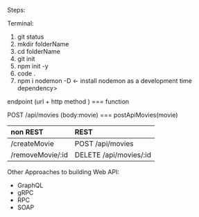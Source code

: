 Steps:

Terminal:

1. git status
2. mkdir folderName
3. cd folderName
4. git init
5. npm init -y
6. code .
7. npm i nodemon -D <- install nodemon as a development time dependency>


endpoint (url + http method ) === function

POST /api/movies (body:movie) === postApiMovies(movie)

| non REST         | REST                   |
| :--------------- |:---------------------- |
| /createMovie     | POST /api/movies       |
| /removeMovie/:id | DELETE /api/movies/:id |

Other Approaches to building Web API: 

- GraphQL
- gRPC
- RPC
- SOAP